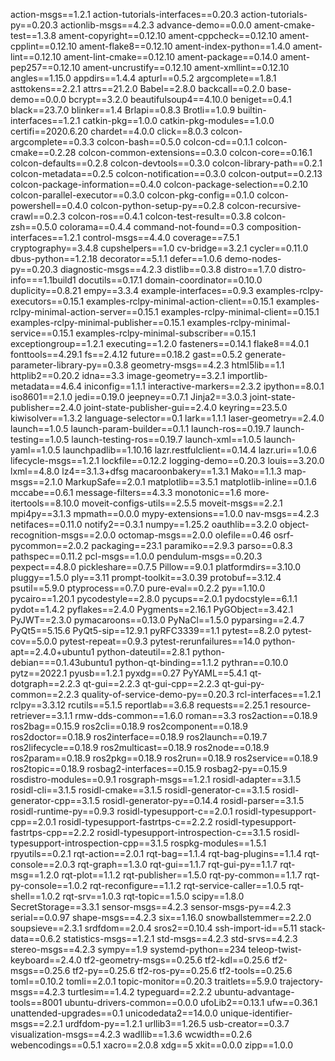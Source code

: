 action-msgs==1.2.1
action-tutorials-interfaces==0.20.3
action-tutorials-py==0.20.3
actionlib-msgs==4.2.3
advance-demo==0.0.0
ament-cmake-test==1.3.8
ament-copyright==0.12.10
ament-cppcheck==0.12.10
ament-cpplint==0.12.10
ament-flake8==0.12.10
ament-index-python==1.4.0
ament-lint==0.12.10
ament-lint-cmake==0.12.10
ament-package==0.14.0
ament-pep257==0.12.10
ament-uncrustify==0.12.10
ament-xmllint==0.12.10
angles==1.15.0
appdirs==1.4.4
apturl==0.5.2
argcomplete==1.8.1
asttokens==2.2.1
attrs==21.2.0
Babel==2.8.0
backcall==0.2.0
base-demo==0.0.0
bcrypt==3.2.0
beautifulsoup4==4.10.0
beniget==0.4.1
black==23.7.0
blinker==1.4
Brlapi==0.8.3
Brotli==1.0.9
builtin-interfaces==1.2.1
catkin-pkg==1.0.0
catkin-pkg-modules==1.0.0
certifi==2020.6.20
chardet==4.0.0
click==8.0.3
colcon-argcomplete==0.3.3
colcon-bash==0.5.0
colcon-cd==0.1.1
colcon-cmake==0.2.28
colcon-common-extensions==0.3.0
colcon-core==0.16.1
colcon-defaults==0.2.8
colcon-devtools==0.3.0
colcon-library-path==0.2.1
colcon-metadata==0.2.5
colcon-notification==0.3.0
colcon-output==0.2.13
colcon-package-information==0.4.0
colcon-package-selection==0.2.10
colcon-parallel-executor==0.3.0
colcon-pkg-config==0.1.0
colcon-powershell==0.4.0
colcon-python-setup-py==0.2.8
colcon-recursive-crawl==0.2.3
colcon-ros==0.4.1
colcon-test-result==0.3.8
colcon-zsh==0.5.0
colorama==0.4.4
command-not-found==0.3
composition-interfaces==1.2.1
control-msgs==4.4.0
coverage==7.5.1
cryptography==3.4.8
cupshelpers==1.0
cv-bridge==3.2.1
cycler==0.11.0
dbus-python==1.2.18
decorator==5.1.1
defer==1.0.6
demo-nodes-py==0.20.3
diagnostic-msgs==4.2.3
distlib==0.3.8
distro==1.7.0
distro-info===1.1build1
docutils==0.17.1
domain-coordinator==0.10.0
duplicity==0.8.21
empy==3.3.4
example-interfaces==0.9.3
examples-rclpy-executors==0.15.1
examples-rclpy-minimal-action-client==0.15.1
examples-rclpy-minimal-action-server==0.15.1
examples-rclpy-minimal-client==0.15.1
examples-rclpy-minimal-publisher==0.15.1
examples-rclpy-minimal-service==0.15.1
examples-rclpy-minimal-subscriber==0.15.1
exceptiongroup==1.2.1
executing==1.2.0
fasteners==0.14.1
flake8==4.0.1
fonttools==4.29.1
fs==2.4.12
future==0.18.2
gast==0.5.2
generate-parameter-library-py==0.3.8
geometry-msgs==4.2.3
html5lib==1.1
httplib2==0.20.2
idna==3.3
image-geometry==3.2.1
importlib-metadata==4.6.4
iniconfig==1.1.1
interactive-markers==2.3.2
ipython==8.0.1
iso8601==2.1.0
jedi==0.19.0
jeepney==0.7.1
Jinja2==3.0.3
joint-state-publisher==2.4.0
joint-state-publisher-gui==2.4.0
keyring==23.5.0
kiwisolver==1.3.2
language-selector==0.1
lark==1.1.1
laser-geometry==2.4.0
launch==1.0.5
launch-param-builder==0.1.1
launch-ros==0.19.7
launch-testing==1.0.5
launch-testing-ros==0.19.7
launch-xml==1.0.5
launch-yaml==1.0.5
launchpadlib==1.10.16
lazr.restfulclient==0.14.4
lazr.uri==1.0.6
lifecycle-msgs==1.2.1
lockfile==0.12.2
logging-demo==0.20.3
louis==3.20.0
lxml==4.8.0
lz4==3.1.3+dfsg
macaroonbakery==1.3.1
Mako==1.1.3
map-msgs==2.1.0
MarkupSafe==2.0.1
matplotlib==3.5.1
matplotlib-inline==0.1.6
mccabe==0.6.1
message-filters==4.3.3
monotonic==1.6
more-itertools==8.10.0
moveit-configs-utils==2.5.5
moveit-msgs==2.2.1
mpi4py==3.1.3
mpmath==0.0.0
mypy-extensions==1.0.0
nav-msgs==4.2.3
netifaces==0.11.0
notify2==0.3.1
numpy==1.25.2
oauthlib==3.2.0
object-recognition-msgs==2.0.0
octomap-msgs==2.0.0
olefile==0.46
osrf-pycommon==2.0.2
packaging==23.1
paramiko==2.9.3
parso==0.8.3
pathspec==0.11.2
pcl-msgs==1.0.0
pendulum-msgs==0.20.3
pexpect==4.8.0
pickleshare==0.7.5
Pillow==9.0.1
platformdirs==3.10.0
pluggy==1.5.0
ply==3.11
prompt-toolkit==3.0.39
protobuf==3.12.4
psutil==5.9.0
ptyprocess==0.7.0
pure-eval==0.2.2
py==1.10.0
pycairo==1.20.1
pycodestyle==2.8.0
pycups==2.0.1
pydocstyle==6.1.1
pydot==1.4.2
pyflakes==2.4.0
Pygments==2.16.1
PyGObject==3.42.1
PyJWT==2.3.0
pymacaroons==0.13.0
PyNaCl==1.5.0
pyparsing==2.4.7
PyQt5==5.15.6
PyQt5-sip==12.9.1
pyRFC3339==1.1
pytest==8.2.0
pytest-cov==5.0.0
pytest-repeat==0.9.3
pytest-rerunfailures==14.0
python-apt==2.4.0+ubuntu1
python-dateutil==2.8.1
python-debian===0.1.43ubuntu1
python-qt-binding==1.1.2
pythran==0.10.0
pytz==2022.1
pyusb==1.2.1
pyxdg==0.27
PyYAML==5.4.1
qt-dotgraph==2.2.3
qt-gui==2.2.3
qt-gui-cpp==2.2.3
qt-gui-py-common==2.2.3
quality-of-service-demo-py==0.20.3
rcl-interfaces==1.2.1
rclpy==3.3.12
rcutils==5.1.5
reportlab==3.6.8
requests==2.25.1
resource-retriever==3.1.1
rmw-dds-common==1.6.0
roman==3.3
ros2action==0.18.9
ros2bag==0.15.9
ros2cli==0.18.9
ros2component==0.18.9
ros2doctor==0.18.9
ros2interface==0.18.9
ros2launch==0.19.7
ros2lifecycle==0.18.9
ros2multicast==0.18.9
ros2node==0.18.9
ros2param==0.18.9
ros2pkg==0.18.9
ros2run==0.18.9
ros2service==0.18.9
ros2topic==0.18.9
rosbag2-interfaces==0.15.9
rosbag2-py==0.15.9
rosdistro-modules==0.9.1
rosgraph-msgs==1.2.1
rosidl-adapter==3.1.5
rosidl-cli==3.1.5
rosidl-cmake==3.1.5
rosidl-generator-c==3.1.5
rosidl-generator-cpp==3.1.5
rosidl-generator-py==0.14.4
rosidl-parser==3.1.5
rosidl-runtime-py==0.9.3
rosidl-typesupport-c==2.0.1
rosidl-typesupport-cpp==2.0.1
rosidl-typesupport-fastrtps-c==2.2.2
rosidl-typesupport-fastrtps-cpp==2.2.2
rosidl-typesupport-introspection-c==3.1.5
rosidl-typesupport-introspection-cpp==3.1.5
rospkg-modules==1.5.1
rpyutils==0.2.1
rqt-action==2.0.1
rqt-bag==1.1.4
rqt-bag-plugins==1.1.4
rqt-console==2.0.3
rqt-graph==1.3.0
rqt-gui==1.1.7
rqt-gui-py==1.1.7
rqt-msg==1.2.0
rqt-plot==1.1.2
rqt-publisher==1.5.0
rqt-py-common==1.1.7
rqt-py-console==1.0.2
rqt-reconfigure==1.1.2
rqt-service-caller==1.0.5
rqt-shell==1.0.2
rqt-srv==1.0.3
rqt-topic==1.5.0
scipy==1.8.0
SecretStorage==3.3.1
sensor-msgs==4.2.3
sensor-msgs-py==4.2.3
serial==0.0.97
shape-msgs==4.2.3
six==1.16.0
snowballstemmer==2.2.0
soupsieve==2.3.1
srdfdom==2.0.4
sros2==0.10.4
ssh-import-id==5.11
stack-data==0.6.2
statistics-msgs==1.2.1
std-msgs==4.2.3
std-srvs==4.2.3
stereo-msgs==4.2.3
sympy==1.9
systemd-python==234
teleop-twist-keyboard==2.4.0
tf2-geometry-msgs==0.25.6
tf2-kdl==0.25.6
tf2-msgs==0.25.6
tf2-py==0.25.6
tf2-ros-py==0.25.6
tf2-tools==0.25.6
toml==0.10.2
tomli==2.0.1
topic-monitor==0.20.3
traitlets==5.9.0
trajectory-msgs==4.2.3
turtlesim==1.4.2
typeguard==2.2.2
ubuntu-advantage-tools==8001
ubuntu-drivers-common==0.0.0
ufoLib2==0.13.1
ufw==0.36.1
unattended-upgrades==0.1
unicodedata2==14.0.0
unique-identifier-msgs==2.2.1
urdfdom-py==1.2.1
urllib3==1.26.5
usb-creator==0.3.7
visualization-msgs==4.2.3
wadllib==1.3.6
wcwidth==0.2.6
webencodings==0.5.1
xacro==2.0.8
xdg==5
xkit==0.0.0
zipp==1.0.0
